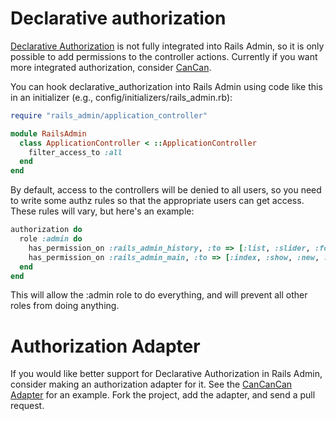 # Declarative authorization

[Declarative Authorization](https://github.com/stffn/declarative_authorization) is not fully integrated into Rails Admin, so it is only possible to add permissions to the controller actions. Currently if you want more integrated authorization, consider [CanCan](cancan.md).

You can hook declarative_authorization into Rails Admin using code like this in an initializer (e.g., config/initializers/rails_admin.rb):

```ruby
require "rails_admin/application_controller"

module RailsAdmin
  class ApplicationController < ::ApplicationController
    filter_access_to :all
  end
end
```

By default, access to the controllers will be denied to all users, so
you need to write some authz rules so that the appropriate users can
get access. These rules will vary, but here's an example:

```ruby
authorization do
  role :admin do
    has_permission_on :rails_admin_history, :to => [:list, :slider, :for_model, :for_object]
    has_permission_on :rails_admin_main, :to => [:index, :show, :new, :edit, :create, :update, :destroy, :list, :delete, :bulk_delete, :bulk_destroy, :get_pages, :show_history]
  end
end
```

This will allow the :admin role to do everything, and will prevent all
other roles from doing anything.

# Authorization Adapter

If you would like better support for Declarative Authorization in Rails Admin, consider making an authorization adapter for it. See the [CanCanCan Adapter](../lib/rails_admin/extensions/cancancan/authorization_adapter.rb) for an example. Fork the project, add the adapter, and send a pull request.

